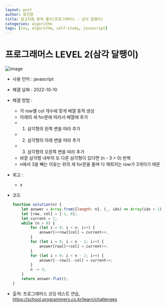 ```yaml
---
layout: post
author: 류건열
title: 알고리즘 문제 풀이(프로그래머스 - 삼각 달팽이)
categories: algorithm
tags: [cnu, algorithm, self-study, javascript]
---
```


# 프로그래머스 LEVEL 2(삼각 달팽이)

  ![image](https://user-images.githubusercontent.com/34560965/194711669-071743a7-5f62-4fba-a99b-4421d329c6a9.png)

  - 사용 언어 : javascript

  - 해결 날짜 : 2022-10-10

  - 해결 방법 :
    - 각 row별 col 개수에 맞게 배열 동적 생성
    - 아래의 세 for문에 따라서 배열에 추가
    - 1. 삼각형의 왼쪽 변을 따라 추가
    - 2. 삼각형의 아래 변을 따라 추가
    - 3. 삼각형의 오른쪽 변을 따라 추가
    - 바깥 삼각형 내부의 또 다른 삼각형이 있다면 (n - 3 > 0) 반복
    - n에서 3을 빼는 이유는 위의 세 for문을 돌며 다 채워지는 row가 3개이기 때문

  - 회고 : 
    - x

  - 코드

    ```javascript
    function solution(n) {
        let answer = Array.from({length: n}, (_, idx) => Array(idx + 1));
        let [row, col] = [-1, 0];
        let current = 1;
        while (n > 0) {
            for (let i = 0; i < n; i++) {
                answer[++row][col] = current++;
            }
            for (let i = 0; i < n - 1; i++) {
                answer[row][++col] = current++;
            }
            for (let i = 0; i < n - 2; i++) {
                answer[--row][--col] = current++;
            }
            n -= 3;
        }
        return answer.flat();
    }
    ```
    
  - 출처: 프로그래머스 코딩 테스트 연습, https://school.programmers.co.kr/learn/challenges
